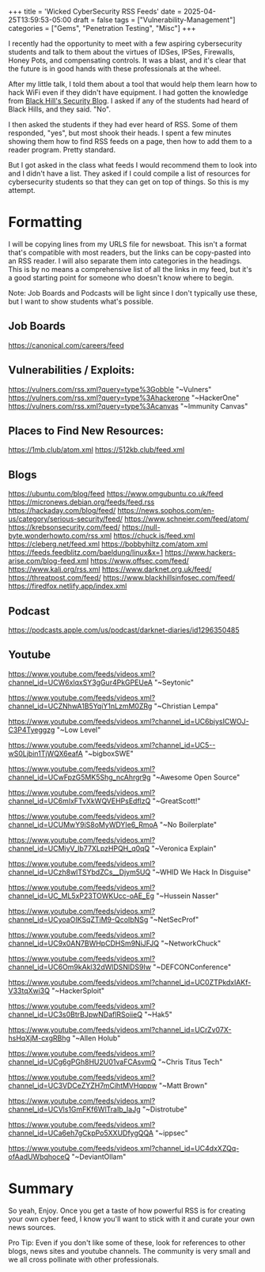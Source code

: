 +++
title = 'Wicked CyberSecurity RSS Feeds'
date = 2025-04-25T13:59:53-05:00
draft = false
tags = ["Vulnerability-Management"]
categories = ["Gems", "Penetration Testing", "Misc"]
+++

I recently had the opportunity to meet with a few aspiring cybersecurity students and talk to them about the virtues of IDSes, IPSes, Firewalls, Honey Pots, and compensating controls. It was a blast, and it's clear that the future is in good hands with these professionals at the wheel.

After my little talk, I told them about a tool that would help them learn how to hack WiFi even if they didn't have equipment. I had gotten the knowledge from [Black Hill's Security Blog](https://www.blackhillsinfosec.com/blog/). I asked if any of the students had heard of Black Hills, and they said. "No".

I then asked the students if they had ever heard of RSS. Some of them responded, "yes", but most shook their heads. I spent a few minutes showing them how to find RSS feeds on a page, then how to add them to a reader program. Pretty standard.

But I got asked in the class what feeds I would recommend them to look into and I didn't have a list. They asked if I could compile a list of resources for cybersecurity students so that they can get on top of things. So this is my attempt.

# Formatting

I will be copying lines from my URLS file for newsboat. This isn't a format that's compatible with most readers, but the links can be copy-pasted into an RSS reader. I will also separate them into categories in the headings. This is by no means a comprehensive list of all the links in my feed, but it's a good starting point for someone who doesn't know where to begin.

Note: Job Boards and Podcasts will be light since I don't typically use these, but I want to show students what's possible.

## Job Boards
https://canonical.com/careers/feed

## Vulnerabilities / Exploits:
https://vulners.com/rss.xml?query=type%3Gobble "~Vulners"
https://vulners.com/rss.xml?query=type%3Ahackerone "~HackerOne"
https://vulners.com/rss.xml?query=type%3Acanvas "~Immunity Canvas"

## Places to Find New Resources:
https://1mb.club/atom.xml
https://512kb.club/feed.xml


## Blogs

https://ubuntu.com/blog/feed
https://www.omgubuntu.co.uk/feed
https://micronews.debian.org/feeds/feed.rss
https://hackaday.com/blog/feed/
https://news.sophos.com/en-us/category/serious-security/feed/
https://www.schneier.com/feed/atom/
https://krebsonsecurity.com/feed/
https://null-byte.wonderhowto.com/rss.xml
https://chuck.is/feed.xml
https://cleberg.net/feed.xml
https://bobbyhiltz.com/atom.xml
https://feeds.feedblitz.com/baeldung/linux&x=1
https://www.hackers-arise.com/blog-feed.xml
https://www.offsec.com/feed/
https://www.kali.org/rss.xml
https://www.darknet.org.uk/feed/
https://threatpost.com/feed/
https://www.blackhillsinfosec.com/feed/
https://firedfox.netlify.app/index.xml

## Podcast

https://podcasts.apple.com/us/podcast/darknet-diaries/id1296350485

## Youtube

https://www.youtube.com/feeds/videos.xml?channel_id=UCW6xlqxSY3gGur4PkGPEUeA "~Seytonic"

https://www.youtube.com/feeds/videos.xml?channel_id=UCZNhwA1B5YqiY1nLzmM0ZRg "~Christian Lempa"

https://www.youtube.com/feeds/videos.xml?channel_id=UC6biysICWOJ-C3P4Tyeggzg "~Low Level"

https://www.youtube.com/feeds/videos.xml?channel_id=UC5--wS0Ljbin1TjWQX6eafA "~bigboxSWE"

https://www.youtube.com/feeds/videos.xml?channel_id=UCwFpzG5MK5Shg_ncAhrgr9g "~Awesome Open Source"

https://www.youtube.com/feeds/videos.xml?channel_id=UC6mIxFTvXkWQVEHPsEdflzQ "~GreatScott!"

https://www.youtube.com/feeds/videos.xml?channel_id=UCUMwY9iS8oMyWDYIe6_RmoA "~No Boilerplate"

https://www.youtube.com/feeds/videos.xml?channel_id=UCMiyV_Ib77XLpzHPQH_q0qQ "~Veronica Explain"

https://www.youtube.com/feeds/videos.xml?channel_id=UCzh8wlTSYbdZCs__Djym5UQ "~WHID We Hack In Disguise"

https://www.youtube.com/feeds/videos.xml?channel_id=UC_ML5xP23TOWKUcc-oAE_Eg "~Hussein Nasser"

https://www.youtube.com/feeds/videos.xml?channel_id=UCyoaOIKSqZTiM9-QcoIbNSg "~NetSecProf"

https://www.youtube.com/feeds/videos.xml?channel_id=UC9x0AN7BWHpCDHSm9NiJFJQ "~NetworkChuck"

https://www.youtube.com/feeds/videos.xml?channel_id=UC6Om9kAkl32dWlDSNlDS9Iw "~DEFCONConference"

https://www.youtube.com/feeds/videos.xml?channel_id=UC0ZTPkdxlAKf-V33tqXwi3Q "~HackerSploit"

https://www.youtube.com/feeds/videos.xml?channel_id=UC3s0BtrBJpwNDaflRSoiieQ "~Hak5"

https://www.youtube.com/feeds/videos.xml?channel_id=UCrZv07X-hsHqXjM-cxgRBhg "~Allen Holub"

https://www.youtube.com/feeds/videos.xml?channel_id=UCg6gPGh8HU2U01vaFCAsvmQ "~Chris Titus Tech"

https://www.youtube.com/feeds/videos.xml?channel_id=UC3VDCeZYZH7mCihtMVHqppw "~Matt Brown"

https://www.youtube.com/feeds/videos.xml?channel_id=UCVls1GmFKf6WlTraIb_IaJg "~Distrotube"

https://www.youtube.com/feeds/videos.xml?channel_id=UCa6eh7gCkpPo5XXUDfygQQA "~ippsec"

https://www.youtube.com/feeds/videos.xml?channel_id=UC4dxXZQq-ofAadUWbqhoceQ "~DeviantOllam"

# Summary

So yeah, Enjoy. Once you get a taste of how powerful RSS is for creating your own cyber feed, I know you'll want to stick with it and curate your own news sources.

Pro Tip: Even if you don't like some of these, look for references to other blogs, news sites and youtube channels. The community is very small and we all cross pollinate with other professionals.
